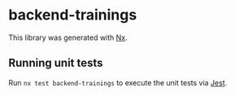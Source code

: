 # backend-trainings

This library was generated with [Nx](https://nx.dev).

## Running unit tests

Run `nx test backend-trainings` to execute the unit tests via [Jest](https://jestjs.io).
